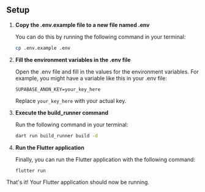 ## Setup

1. **Copy the .env.example file to a new file named .env**

    You can do this by running the following command in your terminal:

    ```bash
    cp .env.example .env
    ```

2. **Fill the environment variables in the .env file**

    Open the .env file and fill in the values for the environment variables. For example, you might have a variable like this in your .env file:

    ```properties
    SUPABASE_ANON_KEY=your_key_here
    ```

    Replace `your_key_here` with your actual key.

3. **Execute the build_runner command**

    Run the following command in your terminal:

    ```bash
    dart run build_runner build -d
    ```

4. **Run the Flutter application**

    Finally, you can run the Flutter application with the following command:

    ```bash
    flutter run
    ```

That's it! Your Flutter application should now be running.